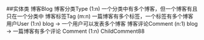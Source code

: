##实体类
博客Blog
博客分类Type (1:n) 一个分类中有多个博客，但一个博客有且只在一个分类中
博客标签Tag (m:n) 一篇博客有多个标签，一个标签有多个博客
用户User (1:n) blog -> 一个用户可以发表多个博客
博客评论Comment (n:1) blog -> 一篇博客有多个评论
Comment (1:n) ChildComment88
